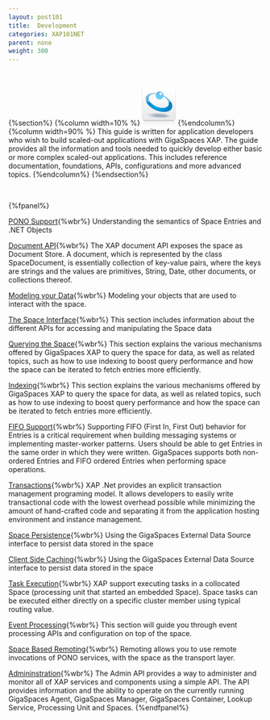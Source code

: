 ```yaml
---
layout: post101
title:  Development
categories: XAP101NET
parent: none
weight: 300
---
```


<br>

{%section%}
{%column width=10% %}
![data-access.jpg](/attachment_files/subject/data-access.png)
{%endcolumn%}
{%column width=90% %}
This guide is written for application developers who wish to build scaled-out applications with GigaSpaces XAP. The guide provides all the information and tools needed to quickly develop either basic or more complex scaled-out applications. This includes reference documentation, foundations, APIs, configurations and more advanced topics.
{%endcolumn%}
{%endsection%}

<br>

{%fpanel%}

[PONO Support](./poco-overview.html){%wbr%}
Understanding the semantics of Space Entries and .NET Objects

[Document API](./document-overview.html){%wbr%}
The XAP document API exposes the space as Document Store. A document, which is represented by the class SpaceDocument, is essentially collection of key-value pairs, where the keys are strings and the values are primitives, String, Date, other documents, or collections thereof.

[Modeling your Data](./modeling-your-data.html){%wbr%}
Modeling your objects that are used to interact with the space.

[The Space Interface](./the-gigaspace-interface-overview.html){%wbr%}
This section includes information about the different APIs for accessing and manipulating the Space data

[Querying the Space](./querying-the-space.html){%wbr%}
This section explains the various mechanisms offered by GigaSpaces XAP to query the space for data, as well as related topics, such as how to use indexing to boost query performance and how the space can be iterated to fetch entries more efficiently.

[Indexing](./indexing-overview.html){%wbr%}
This section explains the various mechanisms offered by GigaSpaces XAP to query the space for data, as well as related topics, such as how to use indexing to boost query performance and how the space can be iterated to fetch entries more efficiently.

[FIFO Support](./fifo-overview.html){%wbr%}
Supporting FIFO (First In, First Out) behavior for Entries is a critical requirement when building messaging systems or implementing master-worker patterns. Users should be able to get Entries in the same order in which they were written. GigaSpaces supports both non-ordered Entries and FIFO ordered Entries when performing space operations.

[Transactions](./transaction-overview.html){%wbr%}
XAP .Net provides an explicit transaction management programing model. It allows developers to easily write transactional code with the lowest overhead possible while minimizing the amount of hand-crafted code and separating it from the application hosting environment and instance management.

[Space Persistence](./space-persistency-overview.html){%wbr%}
Using the GigaSpaces External Data Source interface to persist data stored in the space

[Client Side Caching](./client-side-caching.html){%wbr%}
Using the GigaSpaces External Data Source interface to persist data stored in the space

[Task Execution](./task-execution-over-the-space.html){%wbr%}
XAP support executing tasks in a collocated Space (processing unit that started an embedded Space). Space tasks can be executed either directly on a specific cluster member using typical routing value.

[Event Processing](./event-processing.html){%wbr%}
This section will guide you through event processing APIs and configuration on top of the space.

[Space Based Remoting](./space-based-remoting-overview.html){%wbr%}
Remoting allows you to use remote invocations of PONO services, with the space as the transport layer.

[Admininstration](./admin-modules.html){%wbr%}
The Admin API provides a way to administer and monitor all of XAP services and components using a simple API. The API provides information and the ability to operate on the currently running GigaSpaces Agent, GigaSpaces Manager, GigaSpaces Container, Lookup Service, Processing Unit and Spaces.
{%endfpanel%}












